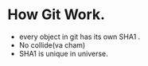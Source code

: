 # How Git Work.
- every object in git has its own SHA1 .
- No collide(va cham)
- SHA1 is unique in universe.
